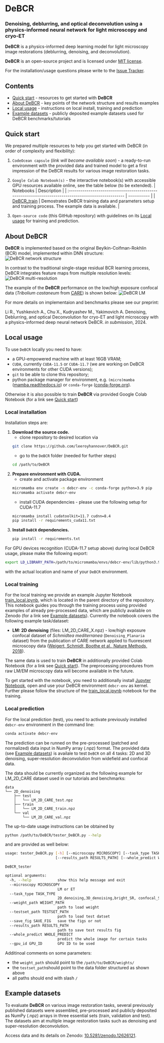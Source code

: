 # DeBCR
### Denoising, deblurring, and optical deconvolution using a physics-informed neural network for light microscopy and cryo-ET

**DeBCR** is a physics-informed deep learning model for light microscopy image restorations (deblurring, denoising, and deconvolution).

**DeBCR** is an open-source project and is licensed under [MIT license](LICENSE).

 For the installation/usage questions please write to the [Issue Tracker](https://github.com/leeroyhannover/DeBCR/issues).

## Contents

- [Quick start](#quick-start) - resources to get started with **DeBCR**
- [About DeBCR](#about-debcr) - key points of the network structure and results examples
- [Local usage](#local-usage) - instructions on local install, training and prediction
- [Example datasets](#example-datasets) - publicly deposited example datasets used for DeBCR benchmarks/tutorials

## Quick start

We prepared multiple resources to help you get started with DeBCR (in order of complexity and flexibility):
1. `CodeOcean capsule` (*link will become available soon*) - a ready-to-run environment with the provided data and trained model to get a first impression of the DeBCR results for various image restoration tasks.
2. `Google Colab Notebook(s)` - the interactive notebook(s) with accessible GPU resources available online, see the table below (to be extended).
   | Notebooks                                                                                               | Description |
   | :------------------------------------------------------------------------------------------------------ | ----------- |
   | [DeBCR_train](https://githubtocolab.com/leeroyhannover/DeBCR/blob/main/notebooks/DeBCR_train.ipynb)  | Demostrates DeBCR training data and parameters setup and training process. The example data is available. |

3. `Open-source code` (this GitHub repository) with guidelines on its [Local usage](#local-usage) for training and prediction.

## About DeBCR

**DeBCR** is implemented based on the original Beylkin-Coifman-Rokhlin (BCR) model, implemented within DNN structure:
![DeBCR network structure](images/DeBCR_structure.jpg)

In contrast to the traditional single-stage residual BCR learning process, DeBCR integrates feature maps from multiple resolution levels:
![DeBCR multi-resolution](images/DeBCR_multires.jpg)

The example of the **DeBCR** performance on the low/high exposure confocal data (*Tribolium castaneum* from [CARE](https://www.nature.com/articles/s41592-018-0216-7)) is shown below:
![DeBCR LM](images/DeBCR_LM.jpg)

For more details on implementaion and benchmarks please see our preprint:

Li R., Yushkevich A., Chu X., Kudryashev M., Yakimovich A. Denoising, Deblurring, and optical Deconvolution for cryo-ET and light microscopy with a physics-informed deep neural network DeBCR. *in submission*, 2024.

## Local usage

To use `DeBCR` locally you need to have:
- a GPU-empowered machine with at least 16GB VRAM;
- `CUDA`, currently `CUDA-11.5` or `CUDA-11.7` (we are working on DeBCR environments for other CUDA versions);
- `git` to be able to clone this repository;
- python package manager for environment, e.g. `(micro)mamba` ([mamba.readthedocs.io](https://mamba.readthedocs.io/)) or `conda-forge` ([conda-forge.org](https://conda-forge.org/)).

Otherwise it is also possible to train **DeBCR** via provided Google Colab Notebook (for a link see [Quick start](#quick-start))

### Local installation
Installation steps are:
1. **Download the source code.**
    * clone repository to desired location via
    ```bash
    git clone https://github.com/leeroyhannover/DeBCR.git
    ```
    * go to the `DeBCR` folder (needed for further steps)
    ```bash
    cd /path/to/DeBCR
    ```
2. **Prepare environment with CUDA.**
    * create and activate package environment
    ```bash
    micromamba env create -n debcr-env -c conda-forge python=3.9 pip
    micromamba activate debcr-env
    ```
    * install CUDA dependencies - please use the following setup for CUDA-11.7
    ```bash
    micromamba install cudatoolkit=11.7 cudnn=8.4
    pip install -r requirements_cuda11.txt
    ```
3. **Install `DeBCR` dependencies.**
    ```bash
    pip install -r requirements.txt
    ```

For GPU devices recognition (CUDA-11.7 setup above) during local DeBCR usage, please make the following export:
```bash
export LD_LIBRARY_PATH=/path/to/micromamba/envs/debcr-env/lib/python3.9/site-packages/nvidia/cudnn/lib/:${LD_LIBRARY_PATH}
```
with the actual location and name of your `DeBCR` environment. 

### Local training

For the local training we provide an example Jupyter Notebook [train_local.ipynb](train_local.ipynb), which is located in the parent directory of the repository. This notebook guides you through the training process using provided examples of already pre-processed data, which are publicly available on Zenodo (for a link see [Example datasets](#example-datasets)). Currently the notebook covers the following example task/dataset:
- **LM: 2D denoising** (files: LM_2D_CARE_X.npz) - low/high exposure confocal dataset of *Schmidtea mediterranea* (`Denoising_Planaria` dataset) from the publication of CARE network applied to fluorescent microscopy data ([Weigert, Schmidt, Boothe et al., Nature Methods, 2018](https://www.nature.com/articles/s41592-018-0216-7)).

The same data is used to train **DeBCR** in additionally provided Colab Notebook (for a link see [Quick start](#quick-start)). The preprocessing procedures from raw LM/EM microscopy data will become available in the future.

To get started with the notebook, you need to additionally install [Jupyter Notebook](https://jupyter.org/install), open and use your DeBCR environment `debcr-env` as kernel. Further please follow the structure of the [train_local.ipynb](train_local.ipynb) notebook for the training.

### Local prediction

For the local prediction (test), you need to activate previously installed `debcr-env` environment in the command line:
```bash
conda activate debcr-env
```

The prediction can be runned on the pre-processed (patched and normalized) data input in NumPy array (.npz) format. The provided data (see [Example datasets](#example-datasets)) is availale to test `DeBCR` on all 4 tasks: 2D and 3D denoising, super-resolution deconvolution from widefield and confocal data.

The data should be currently organized as the following example for LM_2D_CARE dataset used in our tutorials and benchmarks:
```
data
└── 2D_denoising
    ├── test
    │   └── LM_2D_CARE_test.npz
    ├── train
    │   └── LM_2D_CARE_train.npz
    └── val
        └── LM_2D_CARE_val.npz
```

The up-to-date usage instructions can be obtained by
```bash
python /path/to/DeBCR/tester_DeBCR.py --help
```

and are provided as well below:
```bash
usage: tester_DeBCR.py [-h] [--microscopy MICROSCOPY] [--task_type TASK_TYPE] [--weight_path WEIGHT_PATH] [--testset_path TESTSET_PATH] [--save_fig SAVE_FIG]
                       [--results_path RESULTS_PATH] [--whole_predict WHOLE_PREDICT] [--gpu_id GPU_ID]

DeBCR_tester

optional arguments:
  -h, --help            show this help message and exit
  --microscopy MICROSCOPY
                        LM or ET
  --task_type TASK_TYPE
                        2D_denoising,3D_denoising,bright_SR, confocal_SR, low_ET, high_ET
  --weight_path WEIGHT_PATH
                        path to load weight
  --testset_path TESTSET_PATH
                        path to load test datset
  --save_fig SAVE_FIG   save the figs or not
  --results_path RESULTS_PATH
                        path to save test results fig
  --whole_predict WHOLE_PREDICT
                        predict the whole image for certain tasks
  --gpu_id GPU_ID       GPU ID to be used
```

Additinoal comments on some parameters:
- the `weight_path` should point to the `/path/to/DeBCR/weights/`
- the `testset_path`should point to the data folder structured as shown above
- all paths should end with slash `/`

## Example datasets

To evaluate **DeBCR** on various image restoration tasks, several previously published datasets were assembled, pre-processed and publicly deposited as NumPy (.npz) arrays in three essential sets (train, validation and test). The datasets aim at multiple image restoration tasks such as denoising and super-resolution deconvolution.

Access data and its details on Zenodo: [10.5281/zenodo.12626121](https://zenodo.org/doi/10.5281/zenodo.12626121).
